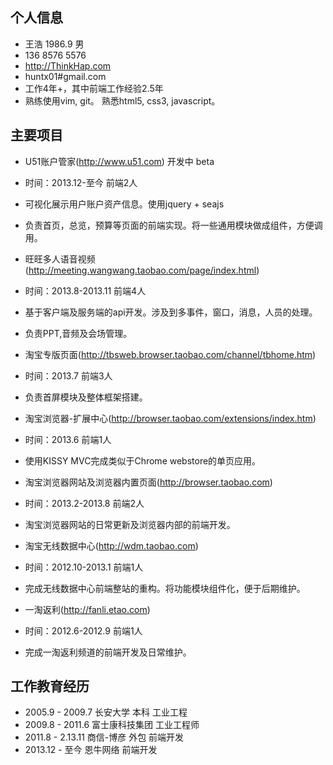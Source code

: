 ## 个人信息
- 王浩 1986.9 男
 - 136 8576 5576
 - <http://ThinkHap.com>
 - huntx01#gmail.com
- 工作4年+，其中前端工作经验2.5年
- 熟练使用vim, git。 熟悉html5, css3, javascript。

## 主要项目
- U51账户管家(<http://www.u51.com>) 开发中 beta
 - 时间：2013.12-至今  前端2人
 - 可视化展示用户账户资产信息。使用jquery + seajs
 - 负责首页，总览，预算等页面的前端实现。将一些通用模块做成组件，方便调用。

- 旺旺多人语音视频(<http://meeting.wangwang.taobao.com/page/index.html>)
 - 时间：2013.8-2013.11  前端4人
 - 基于客户端及服务端的api开发。涉及到多事件，窗口，消息，人员的处理。
 - 负责PPT,音频及会场管理。

- 淘宝专版页面(<http://tbsweb.browser.taobao.com/channel/tbhome.htm>)
 - 时间：2013.7  前端3人
 - 负责首屏模块及整体框架搭建。

- 淘宝浏览器-扩展中心(<http://browser.taobao.com/extensions/index.htm>)
 - 时间：2013.6  前端1人
 - 使用KISSY MVC完成类似于Chrome webstore的单页应用。

- 淘宝浏览器网站及浏览器内置页面(<http://browser.taobao.com>)
 - 时间：2013.2-2013.8  前端2人
 - 淘宝浏览器网站的日常更新及浏览器内部的前端开发。

- 淘宝无线数据中心(<http://wdm.taobao.com>)
 - 时间：2012.10-2013.1  前端1人
 - 完成无线数据中心前端整站的重构。将功能模块组件化，便于后期维护。

- 一淘返利(<http://fanli.etao.com>)
 - 时间：2012.6-2012.9  前端1人
 - 完成一淘返利频道的前端开发及日常维护。

## 工作教育经历
- 2005.9 - 2009.7  长安大学 本科  工业工程
- 2009.8 - 2011.6  富士康科技集团 工业工程师
- 2011.8 - 2.13.11 商信-博彦 外包 前端开发
- 2013.12 - 至今   恩牛网络 前端开发
